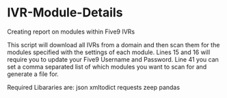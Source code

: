 # IVR-Module-Details
Creating report on modules within Five9 IVRs

This script will download all IVRs from a domain and then scan them for the modules specified with the settings of each module.
Lines 15 and 16 will require you to update your Five9 Username and Password.
Line 41 you can set a comma separated list of which modules you want to scan for and generate a file for.

Required Libararies are:
json
xmltodict
requests
zeep
pandas
